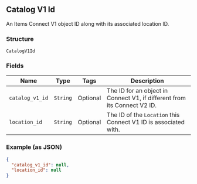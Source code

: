 ## Catalog V1 Id

An Items Connect V1 object ID along with its associated location ID.

### Structure

`CatalogV1Id`

### Fields

| Name | Type | Tags | Description |
|  --- | --- | --- | --- |
| `catalog_v1_id` | `String` | Optional | The ID for an object in Connect V1, if different from its Connect V2 ID. |
| `location_id` | `String` | Optional | The ID of the `Location` this Connect V1 ID is associated with. |

### Example (as JSON)

```json
{
  "catalog_v1_id": null,
  "location_id": null
}
```

